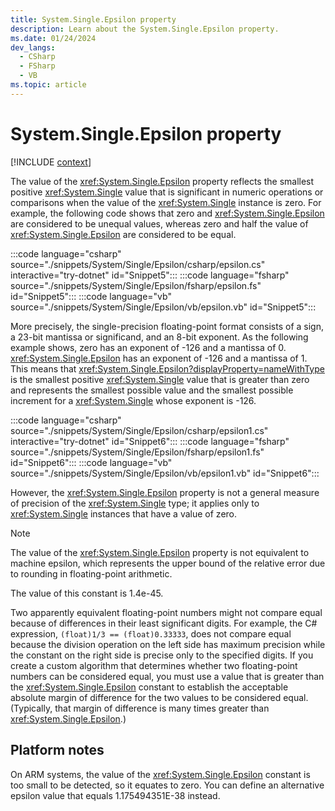 ```yaml
---
title: System.Single.Epsilon property
description: Learn about the System.Single.Epsilon property.
ms.date: 01/24/2024
dev_langs:
  - CSharp
  - FSharp
  - VB
ms.topic: article
---
```

# System.Single.Epsilon property

[!INCLUDE [context](includes/context.md)]

The value of the <xref:System.Single.Epsilon> property reflects the smallest positive <xref:System.Single> value that is significant in numeric operations or comparisons when the value of the <xref:System.Single> instance is zero. For example, the following code shows that zero and <xref:System.Single.Epsilon> are considered to be unequal values, whereas zero and half the value of <xref:System.Single.Epsilon> are considered to be equal.

:::code language="csharp" source="./snippets/System/Single/Epsilon/csharp/epsilon.cs"  interactive="try-dotnet" id="Snippet5":::
:::code language="fsharp" source="./snippets/System/Single/Epsilon/fsharp/epsilon.fs"  id="Snippet5":::
:::code language="vb" source="./snippets/System/Single/Epsilon/vb/epsilon.vb" id="Snippet5":::

More precisely, the single-precision floating-point format consists of a sign, a 23-bit mantissa or significand, and an 8-bit exponent. As the following example shows, zero has an exponent of -126 and a mantissa of 0. <xref:System.Single.Epsilon> has an exponent of -126 and a mantissa of 1. This means that <xref:System.Single.Epsilon?displayProperty=nameWithType> is the smallest positive <xref:System.Single> value that is greater than zero and represents the smallest possible value and the smallest possible increment for a <xref:System.Single> whose exponent is -126.

:::code language="csharp" source="./snippets/System/Single/Epsilon/csharp/epsilon1.cs"  interactive="try-dotnet" id="Snippet6":::
:::code language="fsharp" source="./snippets/System/Single/Epsilon/fsharp/epsilon1.fs"  id="Snippet6":::
:::code language="vb" source="./snippets/System/Single/Epsilon/vb/epsilon1.vb" id="Snippet6":::

However, the <xref:System.Single.Epsilon> property is not a general measure of precision of the <xref:System.Single> type; it applies only to <xref:System.Single> instances that have a value of zero.

> [!NOTE]
> The value of the <xref:System.Single.Epsilon> property is not equivalent to machine epsilon, which represents the upper bound of the relative error due to rounding in floating-point arithmetic.

The value of this constant is 1.4e-45.

Two apparently equivalent floating-point numbers might not compare equal because of differences in their least significant digits. For example, the C# expression, `(float)1/3 == (float)0.33333`, does not compare equal because the division operation on the left side has maximum precision while the constant on the right side is precise only to the specified digits. If you create a custom algorithm that determines whether two floating-point numbers can be considered equal, you must use a value that is greater than the <xref:System.Single.Epsilon> constant to establish the acceptable absolute margin of difference for the two values to be considered equal. (Typically, that margin of difference is many times greater than <xref:System.Single.Epsilon>.)

## Platform notes

On ARM systems, the value of the <xref:System.Single.Epsilon> constant is too small to be detected, so it equates to zero. You can define an alternative epsilon value that equals 1.175494351E-38 instead.
